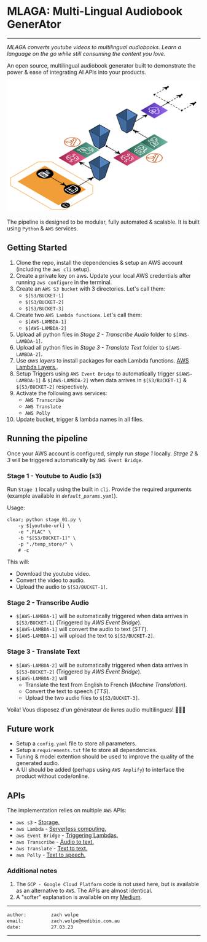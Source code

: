 # MLAGA: Multi-Lingual Audiobook GenerAtor
-----

_*MLAGA converts youtube videos to multilingual audiobooks. Learn a language on the go while still consuming the content you love.*_

An open source, multilingual audiobook generator built to demonstrate the power & ease of integrating AI APIs into your products.

![Pipeline architecture](https://github.com/ZachWolpe/MLAGA/blob/main/dependencies/architecture.png)

The pipeline is designed to be modular, fully automated & scalable. It is built using `Python` & `AWS` services.

## Getting Started

1. Clone the repo, install the dependencies & setup an AWS account (including the `aws cli` setup).
2. Create a private key on aws. Update your local AWS credentials after running `aws configure` in the terminal.
3. Create an `AWS S3 bucket` with $3$ directories. Let's call them:
    - `$[S3/BUCKET-1]`
    - `$[S3/BUCKET-2]`
    - `$[S3/BUCKET-3]`
4. Create two `AWS Lambda functions`. Let's call them:
    - `$[AWS-LAMBDA-1]`
    - `$[AWS-LAMBDA-2]`
5. Upload all python files in _*Stage 2 - Transcribe Audio*_ folder to `$[AWS-LAMBDA-1]`.
6. Upload all python files in _*Stage 3 - Translate Text*_ folder to `$[AWS-LAMBDA-2]`.
7. Use _*aws layers*_ to install packages for each Lambda functions. [AWS Lambda Layers.](https://docs.aws.amazon.com/lambda/latest/dg/configuration-layers.html).
7. Setup Triggers using `AWS Event Bridge` to automatically trigger `$[AWS-LAMBDA-1]` & `$[AWS-LAMBDA-2]` when data arrives in `$[S3/BUCKET-1]` & `$[S3/BUCKET-2]` respectively.
8. Activate the following aws services:
    - `AWS Transcribe`
    - `AWS Translate`
    - `AWS Polly`
9. Update bucket, trigger & lambda names in all files.


## Running the pipeline

Once your AWS account is configured, simply run _stage 1_ locally. _Stage 2_ & _3_ will be triggered automatically by `AWS Event Bridge`.

### Stage 1 - Youtube to Audio (s3)

Run `Stage 1` locally using the built in `cli`. Provide the required arguments (example available in _`default_params.yaml`_).

Usage:

```
clear; python stage_01.py \
    -y $[youtube-url] \
    -e ".FLAC" \
    -b "$[S3/BUCKET-1]" \
    -p "./temp_store/" \
    # -c
```

This will:

- Download the youtube video.
- Convert the video to audio.
- Upload the audio to `$[S3/BUCKET-1]`.


### Stage 2 - Transcribe Audio

- `$[AWS-LAMBDA-1]` will be automatically triggered when data arrives in `$[S3/BUCKET-1]` (Triggered by _AWS Event Bridge_).
- `$[AWS-LAMBDA-1]` will convert the audio to text (_*STT*_).
- `$[AWS-LAMBDA-1]` will upload the text to `$[S3/BUCKET-2]`.


### Stage 3 - Translate Text

- `$[AWS-LAMBDA-2]` will be automatically triggered when data arrives in `$[S3-BUCKET-2]` (Triggered by _AWS Event Bridge_).
- `$[AWS-LAMBDA-2]` will
    - Translate the text from English to French (_*Machine Translation*_).
    - Convert the text to speech (_*TTS*_).
    - Upload the two audio files to `$[S3/BUCKET-3]`.


Voila! Vous disposez d'un générateur de livres audio multilingues! 🎉🎉🎉


## Future work

- Setup a `config.yaml` file to store all parameters.
- Setup a `requirements.txt` file to store all dependencies.
- Tuning & model extention should be used to improve the quality of the generated audio.
- A UI should be added (perhaps using `AWS Amplify`) to interface the product without code/online.


## APIs

The implementation relies on multiple `AWS` APIs:

- `aws s3`              - [Storage.](https://aws.amazon.com/s3/)
- `aws Lambda`          - [Serverless computing.](https://aws.amazon.com/lambda/)
- `aws Event Bridge`    - [Triggering Lambdas.](https://aws.amazon.com/eventbridge/)
- `aws Transcribe`      - [Audio to text.](https://aws.amazon.com/transcribe/)
- `aws Translate`       - [Text to text.](https://aws.amazon.com/translate/)
- `aws Polly`           - [Text to speech.](https://aws.amazon.com/polly/)


### Additional notes

1. The `GCP - Google Cloud Platform` code is not used here, but is available as an alternative to `AWS`. The APIs are almost identical.
2. A "softer" explanation is available on my [Medium](https://medium.com/@zachcolinwolpe).

---
```
author:         zach wolpe
email:          zach.wolpe@medibio.com.au
date:           27.03.23
```
---